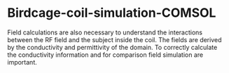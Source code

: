 # Birdcage-coil-simulation-COMSOL
Field calculations are also necessary to understand the interactions between the RF field and the subject inside the coil. The fields are derived by the conductivity and permittivity of the domain. To correctly calculate the conductivity information and for comparison field simulation are important.
